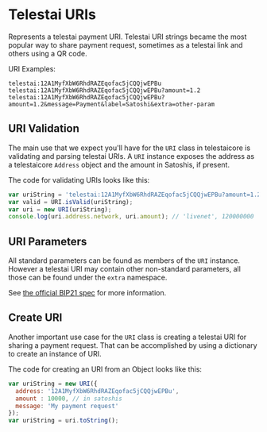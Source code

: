 # Telestai URIs
Represents a telestai payment URI. Telestai URI strings became the most popular way to share payment request, sometimes as a telestai link and others using a QR code.

URI Examples:

```
telestai:12A1MyfXbW6RhdRAZEqofac5jCQQjwEPBu
telestai:12A1MyfXbW6RhdRAZEqofac5jCQQjwEPBu?amount=1.2
telestai:12A1MyfXbW6RhdRAZEqofac5jCQQjwEPBu?amount=1.2&message=Payment&label=Satoshi&extra=other-param
```

## URI Validation
The main use that we expect you'll have for the `URI` class in telestaicore is validating and parsing telestai URIs. A `URI` instance exposes the address as a telestaicore `Address` object and the amount in Satoshis, if present.

The code for validating URIs looks like this:

```javascript
var uriString = 'telestai:12A1MyfXbW6RhdRAZEqofac5jCQQjwEPBu?amount=1.2';
var valid = URI.isValid(uriString);
var uri = new URI(uriString);
console.log(uri.address.network, uri.amount); // 'livenet', 120000000
```

## URI Parameters
All standard parameters can be found as members of the `URI` instance. However a telestai URI may contain other non-standard parameters, all those can be found under the `extra` namespace.

See [the official BIP21 spec](https://github.com/bitcoin/bips/blob/master/bip-0021.mediawiki) for more information.

## Create URI
Another important use case for the `URI` class is creating a telestai URI for sharing a payment request. That can be accomplished by using a dictionary to create an instance of URI.

The code for creating an URI from an Object looks like this:

```javascript
var uriString = new URI({
  address: '12A1MyfXbW6RhdRAZEqofac5jCQQjwEPBu',
  amount : 10000, // in satoshis
  message: 'My payment request'
});
var uriString = uri.toString();
```
